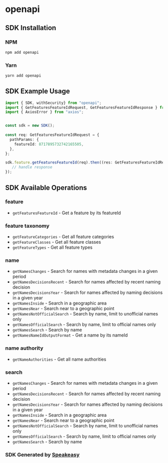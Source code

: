 # openapi

<!-- Start SDK Installation -->
## SDK Installation

### NPM

```bash
npm add openapi
```

### Yarn

```bash
yarn add openapi
```
<!-- End SDK Installation -->

## SDK Example Usage
<!-- Start SDK Example Usage -->
```typescript
import { SDK, withSecurity} from "openapi";
import { GetFeaturesFeatureIdRequest, GetFeaturesFeatureIdResponse } from "openapi/src/sdk/models/operations";
import { AxiosError } from "axios";


const sdk = new SDK();
    
const req: GetFeaturesFeatureIdRequest = {
  pathParams: {
    featureId: 8717895732742165505,
  },
};

sdk.feature.getFeaturesFeatureId(req).then((res: GetFeaturesFeatureIdResponse | AxiosError) => {
   // handle response
});
```
<!-- End SDK Example Usage -->

<!-- Start SDK Available Operations -->
## SDK Available Operations

### feature

* `getFeaturesFeatureId` - Get a feature by its featureId

### feature taxonomy

* `getFeatureCategories` - Get all feature categories
* `getFeatureClasses` - Get all feature classes
* `getFeatureTypes` - Get all feature types

### name

* `getNamesChanges` - Search for names with metadata changes in a given period
* `getNamesDecisionsRecent` - Search for names affected by recent naming decision
* `getNamesDecisionsYear` - Search for names affected by naming decisions in a given year
* `getNamesInside` - Search in a geographic area
* `getNamesNear` - Search near to a geographic point
* `getNamesNotOfficialSearch` - Search by name, limit to unofficial names only
* `getNamesOfficialSearch` - Search by name, limit to official names only
* `getNamesSearch` - Search by name
* `getNamesNameIdOutputFormat` - Get a name by its nameId

### name authority

* `getNameAuthorities` - Get all name authorities

### search

* `getNamesChanges` - Search for names with metadata changes in a given period
* `getNamesDecisionsRecent` - Search for names affected by recent naming decision
* `getNamesDecisionsYear` - Search for names affected by naming decisions in a given year
* `getNamesInside` - Search in a geographic area
* `getNamesNear` - Search near to a geographic point
* `getNamesNotOfficialSearch` - Search by name, limit to unofficial names only
* `getNamesOfficialSearch` - Search by name, limit to official names only
* `getNamesSearch` - Search by name

<!-- End SDK Available Operations -->

### SDK Generated by [Speakeasy](https://docs.speakeasyapi.dev/docs/using-speakeasy/client-sdks)
